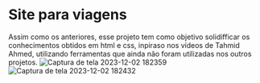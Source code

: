 # Site para viagens
Assim como os anteriores, esse projeto tem como objetivo solidifficar os conhecimentos obtidos em html e css, inpiraso nos vídeos de Tahmid Ahmed, utilizando ferramentas que ainda não foram utilizadas nos outros projetos.
![Captura de tela 2023-12-02 182359](https://github.com/WeldonPereira/Viagens/assets/144624798/63a09b4e-5e6f-4a96-8d02-5a548aa83265)
![Captura de tela 2023-12-02 182432](https://github.com/WeldonPereira/Viagens/assets/144624798/e52a2f9a-7762-4b9e-a127-0bcfe1b61519)
